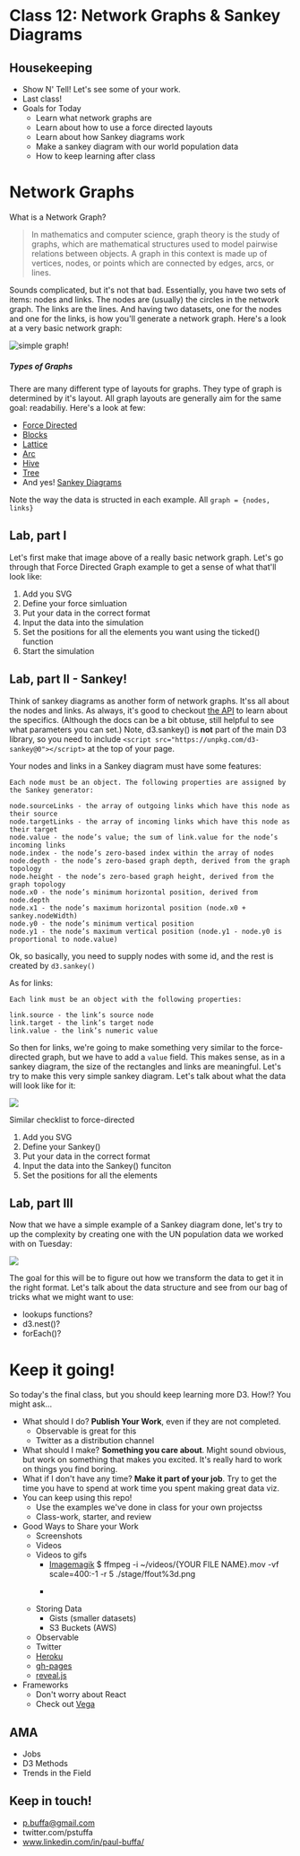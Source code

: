# Class 12: Network Graphs & Sankey Diagrams

## Housekeeping
  * Show N' Tell! Let's see some of your work.
  * Last class! 
  * Goals for Today
  	* Learn what network graphs are
  	* Learn about how to use a force directed layouts
  	* Learn about how Sankey diagrams work
    * Make a sankey diagram with our world population data 
    * How to keep learning after class

# Network Graphs 

What is a Network Graph?

> In mathematics and computer science, graph theory is the study of graphs, which are mathematical structures used to model pairwise relations between objects. A graph in this context is made up of vertices, nodes, or points which are connected by edges, arcs, or lines.

Sounds complicated, but it's not that bad. Essentially, you have two sets of items: nodes and links. The nodes are (usually) the circles in the network graph. The links are the lines. And having two datasets, one for the nodes and one for the links, is how you'll generate a network graph. Here's a look at a very basic network graph:

![simple graph!](https://upload.wikimedia.org/wikipedia/commons/thumb/5/5b/6n-graf.svg/2000px-6n-graf.svg.png)

##### Types of Graphs

There are many different type of layouts for graphs. They type of graph is determined by it's layout. All graph layouts are generally aim for the same goal: readabiliy. Here's a look at few:
 * [Force Directed](https://bl.ocks.org/mbostock/4062045)
  * [Blocks](https://bl.ocks.org/mbostock/afecf1ce04644ad9036ca146d2084895)
  * [Lattice](https://bl.ocks.org/mbostock/1b64ec067fcfc51e7471d944f51f1611)
 * [Arc](https://www.jasondavies.com/primos/)
 * [Hive](https://bost.ocks.org/mike/hive/)
 * [Tree](https://bl.ocks.org/mbostock/4339083)
 * And yes! [Sankey Diagrams](https://beta.observablehq.com/@mbostock/d3-sankey-diagram)

Note the way the data is structed in each example. All `graph = {nodes, links}`

## Lab, part I

Let's first make that image above of a really basic network graph. Let's go through that Force Directed Graph example to get a sense of what that'll look like:
 1. Add you SVG
 2. Define your force simluation
 3. Put your data in the correct format
 4. Input the data into the simulation
 5. Set the positions for all the elements you want using the ticked() function
 6. Start the simulation 

## Lab, part II - Sankey!

Think of sankey diagrams as another form of network graphs. It'ss all about the nodes and links. As always, it's good to checkout [the API](https://github.com/d3/d3-sankey) to learn about the specifics. (Although the docs can be a bit obtuse, still helpful to see what parameters you can set.) Note, d3.sankey() is **not** part of the main D3 library, so you need to include `<script src="https://unpkg.com/d3-sankey@0"></script>` at the top of your page.

Your nodes and links in a Sankey diagram must have some features: 

```
Each node must be an object. The following properties are assigned by the Sankey generator:

node.sourceLinks - the array of outgoing links which have this node as their source
node.targetLinks - the array of incoming links which have this node as their target
node.value - the node’s value; the sum of link.value for the node’s incoming links
node.index - the node’s zero-based index within the array of nodes
node.depth - the node’s zero-based graph depth, derived from the graph topology
node.height - the node’s zero-based graph height, derived from the graph topology
node.x0 - the node’s minimum horizontal position, derived from node.depth
node.x1 - the node’s maximum horizontal position (node.x0 + sankey.nodeWidth)
node.y0 - the node’s minimum vertical position
node.y1 - the node’s maximum vertical position (node.y1 - node.y0 is proportional to node.value)

```
Ok, so basically, you need to supply nodes with some id, and the rest is created by `d3.sankey()`

As for links:

```
Each link must be an object with the following properties:

link.source - the link’s source node
link.target - the link’s target node
link.value - the link’s numeric value
```

So then for links, we're going to make something very similar to the force-directed graph, but we have to add a `value` field. This makes sense, as in a sankey diagram, the size of the rectangles and links are meaningful. Let's try to make this very simple sankey diagram. Let's talk about what the data will look like for it: 

<img src="images/Screen Shot 2018-12-13 at 1.47.46 PM.png">

Similar checklist to force-directed
 1. Add you SVG
 2. Define your Sankey()
 3. Put your data in the correct format
 4. Input the data into the Sankey() funciton
 5. Set the positions for all the elements 


## Lab, part III

Now that we have a simple example of a Sankey diagram done, let's try to up the complexity by creating one with the UN population data we worked with on Tuesday:

<img src="images/Screen Shot 2018-12-13 at 2.22.14 PM.png">

The goal for this will be to figure out how we transform the data to get it in the right format. Let's talk about the data structure and see from our bag of tricks what we might want to use:
 * lookups functions?
 * d3.nest()?
 * forEach()?



# Keep it going! 
So today's the final class, but you should keep learning more D3. How!? You might ask...

  * What should I do?  __Publish Your Work__, even if they are not completed.
    * Observable is great for this
    * Twitter as a distribution channel
  * What should I make? __Something you care about__. Might sound obvious, but work on something that makes you excited. It's really hard to work on things you find boring.
  * What if I don't have any time? __Make it part of your job__. Try to get the time you have to spend at work time you spent making great data viz.
  * You can keep using this repo!
    * Use the examples we've done in class for your own projectss
    * Class-work, starter, and review 
  * Good Ways to Share your Work
      * Screenshots
      * Videos
      * Videos to gifs 
        * [Imagemagik](https://www.imagemagick.org/script/index.php)
              $ ffmpeg -i ~/videos/{YOUR FILE NAME}.mov -vf scale=400:-1 -r 5 ./stage/ffout%3d.png
        * ``` $ convert -delay 8 -loop 0 ./stage/ffout*.png ../gifs/{YOUR GIF NAME}.gif
          ```
      * Storing Data
        * Gists (smaller datasets)
        * S3 Buckets (AWS)
      * Observable
      * Twitter
      * [Heroku](https://github.com/thisismetis/nyc17_dataviz7/tree/master/class13)
      * [gh-pages](https://pages.github.com/)
      * [reveal.js](http://lab.hakim.se/reveal-js/)
  * Frameworks
    * Don't worry about React
    * Check out [Vega](https://vega.github.io/vega/)

## AMA
* Jobs
* D3 Methods
* Trends in the Field


## Keep in touch!
 * p.buffa@gmail.com
 * twitter.com/pstuffa
 * www.linkedin.com/in/paul-buffa/


